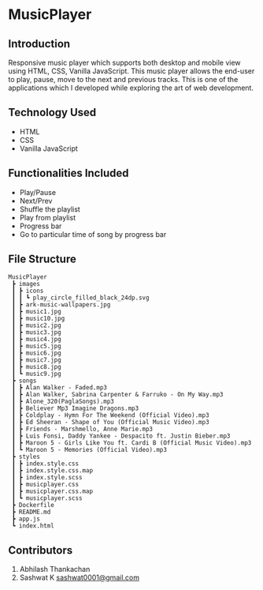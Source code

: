 # MusicPlayer

## Introduction

Responsive music player which supports both desktop and mobile view using HTML, CSS, Vanilla JavaScript. This music player allows the end-user to play, pause, move to the next and previous tracks. This is one of the applications which I developed while exploring the art of web development.

## Technology Used

- HTML
- CSS
- Vanilla JavaScript

## Functionalities Included

- Play/Pause
- Next/Prev
- Shuffle the playlist
- Play from playlist
- Progress bar
- Go to particular time of song by progress bar

## File Structure

```
MusicPlayer
 ┣ images
 ┃ ┣ icons
 ┃ ┃ ┗ play_circle_filled_black_24dp.svg
 ┃ ┣ ark-music-wallpapers.jpg
 ┃ ┣ music1.jpg
 ┃ ┣ music10.jpg
 ┃ ┣ music2.jpg
 ┃ ┣ music3.jpg
 ┃ ┣ music4.jpg
 ┃ ┣ music5.jpg
 ┃ ┣ music6.jpg
 ┃ ┣ music7.jpg
 ┃ ┣ music8.jpg
 ┃ ┗ music9.jpg
 ┣ songs
 ┃ ┣ Alan Walker - Faded.mp3
 ┃ ┣ Alan Walker, Sabrina Carpenter & Farruko - On My Way.mp3
 ┃ ┣ Alone_320(PaglaSongs).mp3
 ┃ ┣ Believer Mp3 Imagine Dragons.mp3
 ┃ ┣ Coldplay - Hymn For The Weekend (Official Video).mp3
 ┃ ┣ Ed Sheeran - Shape of You (Official Music Video).mp3
 ┃ ┣ Friends - Marshmello, Anne Marie.mp3
 ┃ ┣ Luis Fonsi, Daddy Yankee - Despacito ft. Justin Bieber.mp3
 ┃ ┣ Maroon 5 - Girls Like You ft. Cardi B (Official Music Video).mp3
 ┃ ┗ Maroon 5 - Memories (Official Video).mp3
 ┣ styles
 ┃ ┣ index.style.css
 ┃ ┣ index.style.css.map
 ┃ ┣ index.style.scss
 ┃ ┣ musicplayer.css
 ┃ ┣ musicplayer.css.map
 ┃ ┗ musicplayer.scss
 ┣ Dockerfile
 ┣ README.md
 ┣ app.js
 ┗ index.html
```

## Contributors

1. Abhilash Thankachan
2. Sashwat K sashwat0001@gmail.com

